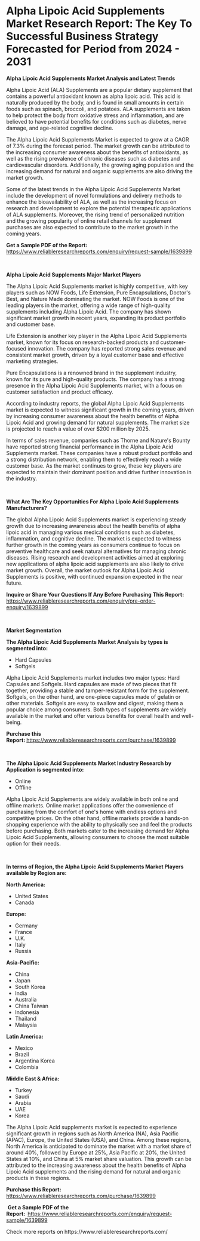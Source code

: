 <p><h1>Alpha Lipoic Acid Supplements Market Research Report: The Key To Successful Business Strategy Forecasted for Period from 2024 - 2031</h1></p><p><strong>Alpha Lipoic Acid Supplements Market Analysis and Latest Trends</strong></p>
<p><p>Alpha Lipoic Acid (ALA) Supplements are a popular dietary supplement that contains a powerful antioxidant known as alpha lipoic acid. This acid is naturally produced by the body, and is found in small amounts in certain foods such as spinach, broccoli, and potatoes. ALA supplements are taken to help protect the body from oxidative stress and inflammation, and are believed to have potential benefits for conditions such as diabetes, nerve damage, and age-related cognitive decline.</p><p>The Alpha Lipoic Acid Supplements Market is expected to grow at a CAGR of 7.3% during the forecast period. The market growth can be attributed to the increasing consumer awareness about the benefits of antioxidants, as well as the rising prevalence of chronic diseases such as diabetes and cardiovascular disorders. Additionally, the growing aging population and the increasing demand for natural and organic supplements are also driving the market growth.</p><p>Some of the latest trends in the Alpha Lipoic Acid Supplements Market include the development of novel formulations and delivery methods to enhance the bioavailability of ALA, as well as the increasing focus on research and development to explore the potential therapeutic applications of ALA supplements. Moreover, the rising trend of personalized nutrition and the growing popularity of online retail channels for supplement purchases are also expected to contribute to the market growth in the coming years.</p></p>
<p><strong>Get a Sample PDF of the Report:&nbsp;</strong> <a href="https://www.reliableresearchreports.com/enquiry/request-sample/1639899">https://www.reliableresearchreports.com/enquiry/request-sample/1639899</a></p>
<p>&nbsp;</p>
<p><strong>Alpha Lipoic Acid Supplements Major Market Players</strong></p>
<p><p>The Alpha Lipoic Acid Supplements market is highly competitive, with key players such as NOW Foods, Life Extension, Pure Encapsulations, Doctor's Best, and Nature Made dominating the market. NOW Foods is one of the leading players in the market, offering a wide range of high-quality supplements including Alpha Lipoic Acid. The company has shown significant market growth in recent years, expanding its product portfolio and customer base.</p><p>Life Extension is another key player in the Alpha Lipoic Acid Supplements market, known for its focus on research-backed products and customer-focused innovation. The company has reported strong sales revenue and consistent market growth, driven by a loyal customer base and effective marketing strategies.</p><p>Pure Encapsulations is a renowned brand in the supplement industry, known for its pure and high-quality products. The company has a strong presence in the Alpha Lipoic Acid Supplements market, with a focus on customer satisfaction and product efficacy.</p><p>According to industry reports, the global Alpha Lipoic Acid Supplements market is expected to witness significant growth in the coming years, driven by increasing consumer awareness about the health benefits of Alpha Lipoic Acid and growing demand for natural supplements. The market size is projected to reach a value of over $200 million by 2025.</p><p>In terms of sales revenue, companies such as Thorne and Nature's Bounty have reported strong financial performance in the Alpha Lipoic Acid Supplements market. These companies have a robust product portfolio and a strong distribution network, enabling them to effectively reach a wide customer base. As the market continues to grow, these key players are expected to maintain their dominant position and drive further innovation in the industry.</p></p>
<p>&nbsp;</p>
<p><strong>What Are The Key Opportunities For Alpha Lipoic Acid Supplements Manufacturers?</strong></p>
<p><p>The global Alpha Lipoic Acid Supplements market is experiencing steady growth due to increasing awareness about the health benefits of alpha lipoic acid in managing various medical conditions such as diabetes, inflammation, and cognitive decline. The market is expected to witness further growth in the coming years as consumers continue to focus on preventive healthcare and seek natural alternatives for managing chronic diseases. Rising research and development activities aimed at exploring new applications of alpha lipoic acid supplements are also likely to drive market growth. Overall, the market outlook for Alpha Lipoic Acid Supplements is positive, with continued expansion expected in the near future.</p></p>
<p><strong>Inquire or Share Your Questions If Any Before Purchasing This Report:</strong> <a href="https://www.reliableresearchreports.com/enquiry/pre-order-enquiry/1639899">https://www.reliableresearchreports.com/enquiry/pre-order-enquiry/1639899</a></p>
<p>&nbsp;</p>
<p><strong>Market Segmentation</strong></p>
<p><strong>The Alpha Lipoic Acid Supplements Market Analysis by types is segmented into:</strong></p>
<p><ul><li>Hard Capsules</li><li>Softgels</li></ul></p>
<p><p>Alpha Lipoic Acid Supplements market includes two major types: Hard Capsules and Softgels. Hard capsules are made of two pieces that fit together, providing a stable and tamper-resistant form for the supplement. Softgels, on the other hand, are one-piece capsules made of gelatin or other materials. Softgels are easy to swallow and digest, making them a popular choice among consumers. Both types of supplements are widely available in the market and offer various benefits for overall health and well-being.</p></p>
<p><strong>Purchase this Report:&nbsp;</strong><a href="https://www.reliableresearchreports.com/purchase/1639899">https://www.reliableresearchreports.com/purchase/1639899</a></p>
<p>&nbsp;</p>
<p><strong>The Alpha Lipoic Acid Supplements Market Industry Research by Application is segmented into:</strong></p>
<p><ul><li>Online</li><li>Offline</li></ul></p>
<p><p>Alpha Lipoic Acid Supplements are widely available in both online and offline markets. Online market applications offer the convenience of purchasing from the comfort of one's home with endless options and competitive prices. On the other hand, offline markets provide a hands-on shopping experience with the ability to physically see and feel the products before purchasing. Both markets cater to the increasing demand for Alpha Lipoic Acid Supplements, allowing consumers to choose the most suitable option for their needs.</p></p>
<p>&nbsp;</p>
<p><strong>In terms of Region, the Alpha Lipoic Acid Supplements Market Players available by Region are:</strong></p>
<p>
    <p> <strong> North America: </strong>
        <ul>
            <li>United States</li>
            <li>Canada</li>
        </ul>
        </p> 
    <p> <strong> Europe: </strong>
        <ul>
            <li>Germany</li>
            <li>France</li>
            <li>U.K.</li>
            <li>Italy</li>
            <li>Russia</li>
        </ul>
        </p> 
    <p> <strong> Asia-Pacific: </strong>
        <ul>
            <li>China</li>
            <li>Japan</li>
            <li>South Korea</li>
            <li>India</li>
            <li>Australia</li>
            <li>China Taiwan</li>
            <li>Indonesia</li>
            <li>Thailand</li>
            <li>Malaysia</li>
        </ul>
        </p> 
    <p> <strong> Latin America: </strong>
        <ul>
            <li>Mexico</li>
            <li>Brazil</li>
            <li>Argentina Korea</li>
            <li>Colombia</li>
        </ul>
        </p> 
    <p> <strong> Middle East & Africa: </strong>
        <ul>
            <li>Turkey</li>
            <li>Saudi</li>
            <li>Arabia</li>
            <li>UAE</li>
            <li>Korea</li>
        </ul>
    </p>
    </p>
<p><p>The Alpha Lipoic Acid supplements market is expected to experience significant growth in regions such as North America (NA), Asia Pacific (APAC), Europe, the United States (USA), and China. Among these regions, North America is anticipated to dominate the market with a market share of around 40%, followed by Europe at 25%, Asia Pacific at 20%, the United States at 10%, and China at 5% market share valuation. This growth can be attributed to the increasing awareness about the health benefits of Alpha Lipoic Acid supplements and the rising demand for natural and organic products in these regions.</p></p>
<p><strong>Purchase this Report: </strong><a href="https://www.reliableresearchreports.com/purchase/1639899">https://www.reliableresearchreports.com/purchase/1639899</a></p>
<p>&nbsp;<strong>Get a Sample PDF of the Report:&nbsp;&nbsp;</strong><a href="https://www.reliableresearchreports.com/enquiry/request-sample/1639899">https://www.reliableresearchreports.com/enquiry/request-sample/1639899</a></p>
<p><strong></strong></p>
<p>Check more reports on https://www.reliableresearchreports.com/</p>